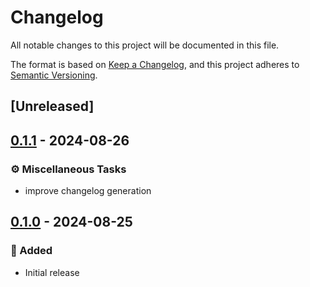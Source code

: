 # Changelog

All notable changes to this project will be documented in this file.

The format is based on [Keep a Changelog](https://keepachangelog.com/en/1.0.0/), and this project adheres to [Semantic Versioning](https://semver.org/spec/v2.0.0.html).

## [Unreleased]

## [0.1.1](https://github.com/ifiokjr/edgedb_codegen/compare/edgedb_codegen_macros@0.1.0...edgedb_codegen_macros@0.1.1) - 2024-08-26

### <!-- 7 -->⚙️ Miscellaneous Tasks
- improve changelog generation

## [0.1.0](https://github.com/ifiokjr/edgedb_codegen/releases/tag/edgedb_codegen_macros-v0.1.0) - 2024-08-25

### 🎉 Added

- Initial release
